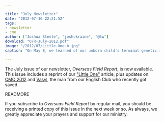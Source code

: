 ```yaml
---

title: "July Newsletter"
date: "2012-07-16 22:21:52"
tags:
- newsletter
- cmo
author: ["Joshua Steele", "joshukraine", "@tw"]
download: "OFR-July-2012.pdf"
image: "/2012/07/Little-One-b.jpg"
caption: "On May 8, we learned of our unborn child’s terminal genetic illness. We learned that our child was a girl on her birthday, June 26. The following article was posted to our blog that evening."

---
```


The July issue of our newsletter, *Overseas Field Report*, is now available. This issue includes a reprint of our ["Little One"](/2012/06/little-one/) article, plus updates on <a href="http://cmoproject.org/" target="_blank">CMO 2012</a> and <a title="A Sinner Has Come Home" href="/2012/05/sinner-home/" target="_blank">Vasyl</a>, the man from our English Club who recently got saved.

READMORE

If you subscribe to *Overseas Field Report* by regular mail, you should be receiving a printed copy of this issue in the next week or so. As always, we greatly appreciate your prayers and support for our ministry.
